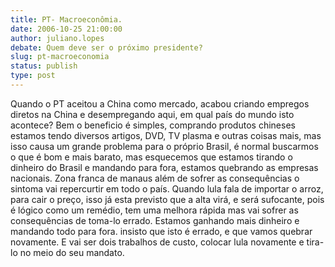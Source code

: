 ```yaml
---
title: PT- Macroeconômia.
date: 2006-10-25 21:00:00
author: juliano.lopes
debate: Quem deve ser o próximo presidente?
slug: pt-macroeconomia
status: publish 
type: post
---
```


Quando o PT aceitou a China como mercado, acabou criando empregos diretos na China e desempregando aqui, em qual país do mundo isto acontece? Bem o beneficio é simples, comprando produtos chineses estamos tendo diversos artigos, DVD, TV plasma e outras coisas mais, mas isso causa um grande problema para o próprio Brasil, é normal buscarmos o que é bom e mais barato, mas esquecemos que estamos tirando o dinheiro do Brasil e mandando para fora, estamos quebrando as empresas nacionais. Zona franca de manaus além de sofrer as consequências o sintoma vai repercurtir em todo o país.
Quando lula fala de importar o arroz, para cair o preço, isso já esta previsto que a alta virá, e será sufocante, pois é lógico como um remédio, tem uma melhora rápida mas vai sofrer as consequências de toma-lo errado. Estamos ganhando mais dinheiro e mandando todo para fora.
insisto que isto é errado, e que vamos quebrar novamente. E vai ser dois trabalhos de custo, colocar lula novamente e tira-lo no meio do seu mandato.

